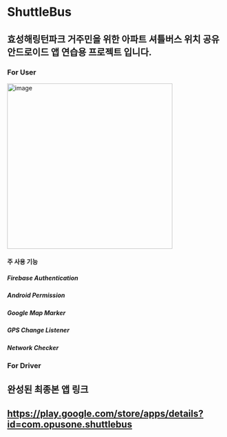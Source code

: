 # ShuttleBus

## 효성해링턴파크 거주민을 위한 아파트 셔틀버스 위치 공유 안드로이드 앱 연습용 프로젝트 입니다.

### For User

<img width="384" alt="image" src="https://user-images.githubusercontent.com/70501917/158760957-f6d9a4a6-b8cc-46c8-b5d4-7a5c346320be.png">

#### 주 사용 기능
##### Firebase Authentication
##### Android Permission
##### Google Map Marker
##### GPS Change Listener
##### Network Checker

### For Driver



## 완성된 최종본 앱 링크
## https://play.google.com/store/apps/details?id=com.opusone.shuttlebus
